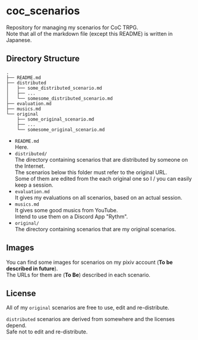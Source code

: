 # coc_scenarios
Repository for managing my scenarios for CoC TRPG.  
Note that all of the markdown file (except this README) is written in Japanese.

## Directory Structure

```
.
├── README.md
├── distributed
│   ├── some_distributed_scenario.md
│   ├── ...
│   └── somesome_distributed_scenario.md
├── evaluation.md
├── musics.md
└── original
    ├── some_original_scenario.md
    ├── ...
    └── somesome_original_scenario.md
```

- `README.md`  
  Here.
- `distributed/`  
  The directory containing scenarios that are distributed by someone on the Internet.  
  The scenarios below this folder must refer to the original URL.  
  Some of them are edited from the each original one so I / you can easily keep a session.
- `evaluation.md`  
  It gives my evaluations on all scenarios, based on an actual session.
- `musics.md`  
  It gives some good musics from YouTube.  
  Intend to use them on a Discord App "Rythm".
- `original/`  
  The directory containing scenarios that are my original scenarios.

## Images

You can find some images for scenarios on my pixiv account (**To be described in future**).  
The URLs for them are (**To Be**) described in each scenario.

## License

All of my `original` scenarios are free to use, edit and re-distribute.

`distributed` scenarios are derived from somewhere and the licenses depend.  
Safe not to edit and re-distribute.
